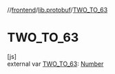 //[frontend](../../index.md)/[lib.protobuf](index.md)/[TWO_TO_63](-t-w-o_-t-o_63.md)

# TWO_TO_63

[js]\
external var [TWO_TO_63](-t-w-o_-t-o_63.md): [Number](https://kotlinlang.org/api/latest/jvm/stdlib/kotlin/-number/index.html)
